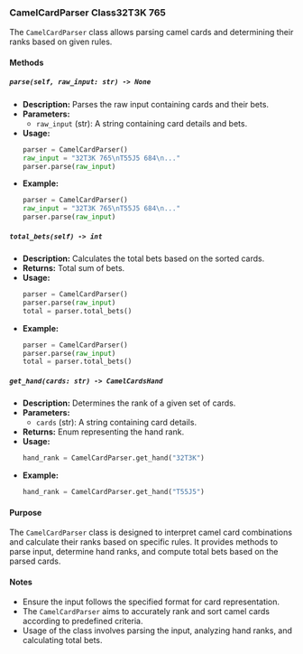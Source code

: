 ### CamelCardParser Class32T3K 765

The `CamelCardParser` class allows parsing camel cards and determining their ranks based on given rules.

#### Methods

##### `parse(self, raw_input: str) -> None`
- **Description:** Parses the raw input containing cards and their bets.
- **Parameters:**
  - `raw_input` (str): A string containing card details and bets.
- **Usage:**
  ```python
  parser = CamelCardParser()
  raw_input = "32T3K 765\nT55J5 684\n..."
  parser.parse(raw_input)
  ```
- **Example:**
  ```python
  parser = CamelCardParser()
  raw_input = "32T3K 765\nT55J5 684\n..."
  parser.parse(raw_input)
  ```

##### `total_bets(self) -> int`
- **Description:** Calculates the total bets based on the sorted cards.
- **Returns:** Total sum of bets.
- **Usage:**
  ```python
  parser = CamelCardParser()
  parser.parse(raw_input)
  total = parser.total_bets()
  ```
- **Example:**
  ```python
  parser = CamelCardParser()
  parser.parse(raw_input)
  total = parser.total_bets()
  ```

##### `get_hand(cards: str) -> CamelCardsHand`
- **Description:** Determines the rank of a given set of cards.
- **Parameters:**
  - `cards` (str): A string containing card details.
- **Returns:** Enum representing the hand rank.
- **Usage:**
  ```python
  hand_rank = CamelCardParser.get_hand("32T3K")
  ```
- **Example:**
  ```python
  hand_rank = CamelCardParser.get_hand("T55J5")
  ```

#### Purpose
The `CamelCardParser` class is designed to interpret camel card combinations and calculate their ranks based on specific rules. It provides methods to parse input, determine hand ranks, and compute total bets based on the parsed cards.

#### Notes
- Ensure the input follows the specified format for card representation.
- The `CamelCardParser` aims to accurately rank and sort camel cards according to predefined criteria.
- Usage of the class involves parsing the input, analyzing hand ranks, and calculating total bets.

